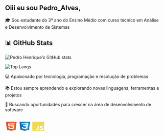 ## Oiii eu sou Pedro_Alves, 
🎓 Sou estudante do 3º ano do Ensino Médio com curso técnico em Análise e Desenvolvimento de Sistemas
## 📊 GitHub Stats


![Pedro Henrique's GitHub stats](https://github-readme-stats.vercel.app/api?username=pedrohenrique&show_icons=true&theme=radical)



![Top Langs](https://github-readme-stats.vercel.app/api/top-langs/?username=pedrohenrique&layout=compact&theme=radical)





💻 Apaixonado por tecnologia, programação e resolução de problemas


📚 Estou sempre aprendendo e explorando novas linguagens, ferramentas e projetos


🚀 Buscando oportunidades para crescer na área de desenvolvimento de software


<div style="display: inline_block"><br>
  <img align="center" alt="Rafa-HTML" height="30" width="40" src="https://raw.githubusercontent.com/devicons/devicon/master/icons/html5/html5-original.svg">
  <img align="center" alt="Rafa-CSS" height="30" width="40" src="https://raw.githubusercontent.com/devicons/devicon/master/icons/css3/css3-original.svg">
  <img align="center" alt="Rafa-Js" height="30" width="40" src="https://raw.githubusercontent.com/devicons/devicon/master/icons/javascript/javascript-plain.svg">
</div>
  





